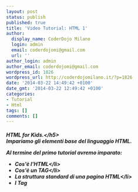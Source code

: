 ```yaml
---
layout: post
status: publish
published: true
title: 'Video Tutorial: HTML 1'
author:
  display_name: CoderDojo Milano
  login: admin
  email: coderdojomi@gmail.com
  url: ''
author_login: admin
author_email: coderdojomi@gmail.com
wordpress_id: 1826
wordpress_url: http://coderdojomilano.it/?p=1826
date: '2014-03-22 14:49:42 +0100'
date_gmt: '2014-03-22 12:49:42 +0100'
categories:
- Tutorial
- Html
tags: []
comments: []
---
```

<h5>HTML for Kids.<&#47;h5><br />
Impariamo gli elementi base del linguaggio HTML.</p>
<p>Al termine del primo tutorial avremo imparato:</p>
<ul>
<li>Cos'&egrave; l'HTML<&#47;li>
<li>Cos'&egrave; un TAG<&#47;li>
<li>La struttura standard di una pagina HTML<&#47;li>
<li>I Tag <html> <head> <title> <body><&#47;li><br />
<&#47;ul><br />
Se non vedi il video qui sotto, <a href="http:&#47;&#47;www.powtoon.com&#47;p&#47;eYMhTNvPjuG&#47;" target="_blank">clicca qui<&#47;a></p>
<p><iframe src="http:&#47;&#47;www.powtoon.com&#47;embed&#47;eYMhTNvPjuG&#47;" width="480" height="311" frameborder="0"><&#47;iframe></p>
